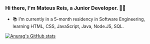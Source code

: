 ### Hi there, I'm Mateus Reis, a Junior Developer. 👋😎

- 📚 I’m currently in a 5-month residency in Software Engineering, learning HTML, CSS, JavaScript, Java, Node.JS, SQL.

[![Anurag's GitHub stats](https://github-readme-stats.vercel.app/api?username=mattpsvreis)](https://github.com/anuraghazra/github-readme-stats)
